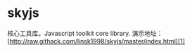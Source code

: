 # skyjs
核心工具库。Javascript toolkit core library.
演示地址：[http://raw.githack.com/linsk1998/skyjs/master/index.html][1]


[1]: http://raw.githack.com/linsk1998/skyjs/master/index.html
